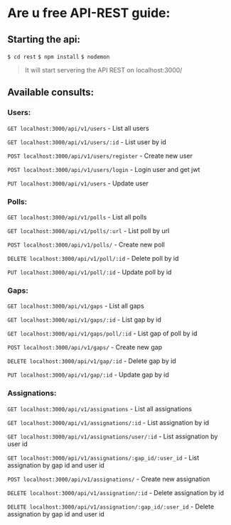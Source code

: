 # Are u free API-REST guide:

## Starting the api:

`$ cd rest`
`$ npm install`
`$ nodemon`

> It will start servering the API REST on localhost:3000/

## Available consults:

### Users:

`GET localhost:3000/api/v1/users` - List all users

`GET localhost:3000/api/v1/users/:id` - List user by id

`POST localhost:3000/api/v1/users/register` - Create new user

`POST localhost:3000/api/v1/users/login` - Login user and get jwt

`PUT localhost:3000/api/v1/users` - Update user

### Polls:

`GET localhost:3000/api/v1/polls` - List all polls

`GET localhost:3000/api/v1/polls/:url` - List poll by url

`POST localhost:3000/api/v1/polls/` - Create new poll

`DELETE localhost:3000/api/v1/poll/:id` - Delete poll by id

`PUT localhost:3000/api/v1/poll/:id` - Update poll by id

### Gaps:

`GET localhost:3000/api/v1/gaps` - List all gaps

`GET localhost:3000/api/v1/gaps/:id` - List gap by id

`GET localhost:3000/api/v1/gaps/poll/:id` - List gap of poll by id

`POST localhost:3000/api/v1/gaps/` - Create new gap

`DELETE localhost:3000/api/v1/gap/:id` - Delete gap by id

`PUT localhost:3000/api/v1/gap/:id` - Update gap by id

### Assignations:

`GET localhost:3000/api/v1/assignations` - List all assignations

`GET localhost:3000/api/v1/assignations/:id` - List assignation by id

`GET localhost:3000/api/v1/assignations/user/:id` - List assignation by user id

`GET localhost:3000/api/v1/assignations/:gap_id/:user_id` - List assignation by gap id and user id

`POST localhost:3000/api/v1/assignations/` - Create new assignation

`DELETE localhost:3000/api/v1/assignation/:id` - Delete assignation by id

`DELETE localhost:3000/api/v1/assignation/:gap_id/:user_id` - Delete assignation by gap id and user id